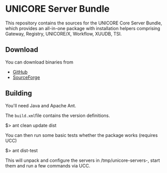 # UNICORE Server Bundle

This repository contains the sources for the UNICORE Core Server
Bundle, which provides an all-in-one package with installation helpers
comprising Gateway, Registry, UNICORE/X, Workflow, XUUDB, TSI.

## Download

You can download binaries from
 - [GitHub](https://github.com/UNICORE-EU/server-bundle/releases)
 - [SourceForge](https://sourceforge.net/projects/unicore/files/Servers/Core/)


## Building

You'll need Java and Apache Ant.

The `build.xml`file contains the version definitions.

  $> ant clean update dist

You can then run some basic tests whether the package works (requires UCC)

  $> ant dist-test

This will unpack and configure the servers in /tmp/unicore-servers-<VERSION>,
start them and run a few commands via UCC.
